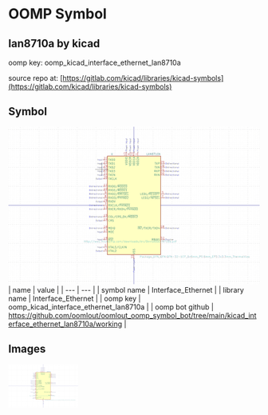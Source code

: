 # OOMP Symbol  
## lan8710a  by kicad  
  
oomp key: oomp_kicad_interface_ethernet_lan8710a  
  
source repo at: [https://gitlab.com/kicad/libraries/kicad-symbols](https://gitlab.com/kicad/libraries/kicad-symbols)  
## Symbol  
  
[![working.png](working_600.png)](working.png)  
| name | value | 
| --- | --- | 
| symbol name | Interface_Ethernet | 
| library name | Interface_Ethernet | 
| oomp key | oomp_kicad_interface_ethernet_lan8710a | 
| oomp bot github | https://github.com/oomlout/oomlout_oomp_symbol_bot/tree/main/kicad_interface_ethernet_lan8710a/working | 
## Images  
  
[![working.png](working_140.png)](working.png)  
